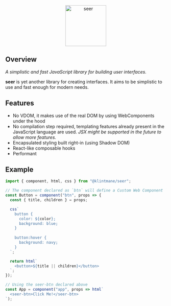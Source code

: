 <div align="center">
  <img src="https://cdn0.iconfinder.com/data/icons/typicons-2/24/eye-outline-128.png" alt="seer" width="128px">
</div>

## Overview

*A simplistic and fast JavaScript library for building user interfaces.*

**seer** is yet another library for creating interfaces. It aims to be simplistic to use and fast enough for modern needs.

## Features

- No VDOM, it makes use of the real DOM by using WebComponents under the hood
- No compilation step required, templating features already present in the JavaScript language are used. *JSX might be supported in the future to allow more features.*
- Encapsulated styling built right-in (using Shadow DOM)
- React-like composable hooks
- Performant

## Example

```js
import { component, html, css } from "@klintmane/seer";

// The component declared as `btn` will define a Custom Web Component `seer-btn`
const Button = component("btn", props => {
  const { title, children } = props;

  css`
    button {
      color: ${color};
      background: blue;
    }
    
    button:hover {
      background: navy;
    }
  `;

  return html`
    <button>${title || children}</button>
  `;
});

// Using the seer-btn declared above
const App = component("app", props => html`
  <seer-btn>Click Me!</seer-btn>
`);
```
